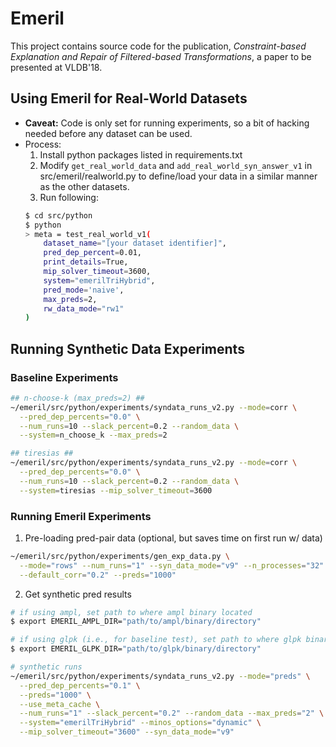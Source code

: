# Emeril #

This project contains source code for the publication, *Constraint-based Explanation and Repair of Filtered-based Transformations*, a paper to be presented at VLDB'18.



## Using Emeril for Real-World Datasets ##

- **Caveat:** Code is only set for running experiments, so a bit of hacking needed before any dataset can be used.
- Process:
  1. Install python packages listed in requirements.txt
  2. Modify `get_real_world_data` and `add_real_world_syn_answer_v1` in src/emeril/realworld.py to define/load your data in a similar manner as the other datasets.
  3. Run following:
    ```bash
    $ cd src/python
    $ python
    > meta = test_real_world_v1(
        dataset_name="[your dataset identifier]",
        pred_dep_percent=0.01,
        print_details=True,
        mip_solver_timeout=3600,
        system="emerilTriHybrid",
        pred_mode='naive',
        max_preds=2,
        rw_data_mode="rw1"
    )
    ```



## Running Synthetic Data Experiments ##

### Baseline Experiments ###
```bash
## n-choose-k (max_preds=2) ##
~/emeril/src/python/experiments/syndata_runs_v2.py --mode=corr \
  --pred_dep_percents="0.0" \
  --num_runs=10 --slack_percent=0.2 --random_data \
  --system=n_choose_k --max_preds=2

## tiresias ##
~/emeril/src/python/experiments/syndata_runs_v2.py --mode=corr \
  --pred_dep_percents="0.0" \
  --num_runs=10 --slack_percent=0.2 --random_data \
  --system=tiresias --mip_solver_timeout=3600
```


### Running Emeril Experiments ###
1. Pre-loading pred-pair data (optional, but saves time on first run w/ data)
```bash
~/emeril/src/python/experiments/gen_exp_data.py \
  --mode="rows" --num_runs="1" --syn_data_mode="v9" --n_processes="32" \
  --default_corr="0.2" --preds="1000"
```

2. Get synthetic pred results
```bash
# if using ampl, set path to where ampl binary located
$ export EMERIL_AMPL_DIR="path/to/ampl/binary/directory"

# if using glpk (i.e., for baseline test), set path to where glpk binary located
$ export EMERIL_GLPK_DIR="path/to/glpk/binary/directory"

# synthetic runs
~/emeril/src/python/experiments/syndata_runs_v2.py --mode="preds" \
  --pred_dep_percents="0.1" \
  --preds="1000" \
  --use_meta_cache \
  --num_runs="1" --slack_percent="0.2" --random_data --max_preds="2" \
  --system="emerilTriHybrid" --minos_options="dynamic" \
  --mip_solver_timeout="3600" --syn_data_mode="v9"
```

